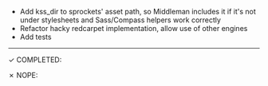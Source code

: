 - Add kss_dir to sprockets' asset path, so Middleman includes it if it's not under stylesheets and Sass/Compass helpers work correctly
- Refactor hacky redcarpet implementation, allow use of other engines
- Add tests

-------------------------------------------------------------------------------

✓ COMPLETED:

✗ NOPE:
